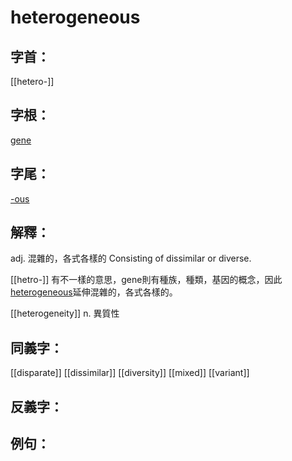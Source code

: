 # heterogeneous


## 字首：
[[hetero-]]

## 字根：
[gene](/Root%20Prefix%20and%20Suffix/G/gene.md)

## 字尾：
[-ous](/Root%20Prefix%20and%20Suffix/O/-ous.md)


## 解釋：
adj.
混雜的，各式各樣的
Consisting of dissimilar or diverse.

[[hetro-]] 有不一樣的意思，gene則有種族，種類，基因的概念，因此[heterogeneous](/Vocabulary/H/heterogeneous.md)延伸混雜的，各式各樣的。

[[heterogeneity]]
n.
異質性
## 同義字：
[[disparate]]
[[dissimilar]]
[[diversity]]
[[mixed]]
[[variant]]


## 反義字：

## 例句：

